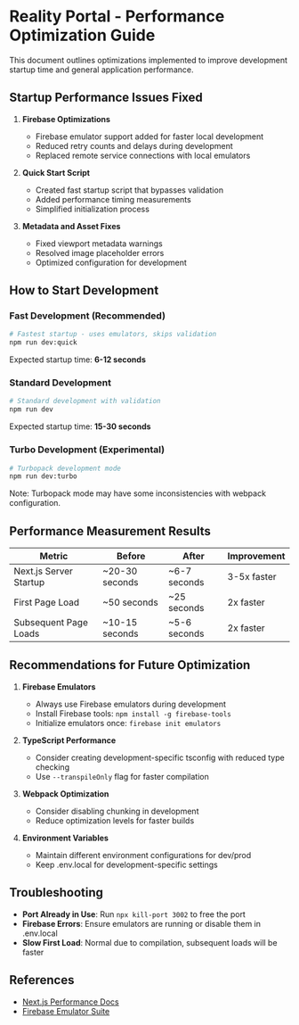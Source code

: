 # Reality Portal - Performance Optimization Guide

This document outlines optimizations implemented to improve development startup time and general application performance.

## Startup Performance Issues Fixed

1. **Firebase Optimizations**

   - Firebase emulator support added for faster local development
   - Reduced retry counts and delays during development
   - Replaced remote service connections with local emulators

2. **Quick Start Script**

   - Created fast startup script that bypasses validation
   - Added performance timing measurements
   - Simplified initialization process

3. **Metadata and Asset Fixes**
   - Fixed viewport metadata warnings
   - Resolved image placeholder errors
   - Optimized configuration for development

## How to Start Development

### Fast Development (Recommended)

```bash
# Fastest startup - uses emulators, skips validation
npm run dev:quick
```

Expected startup time: **6-12 seconds**

### Standard Development

```bash
# Standard development with validation
npm run dev
```

Expected startup time: **15-30 seconds**

### Turbo Development (Experimental)

```bash
# Turbopack development mode
npm run dev:turbo
```

Note: Turbopack mode may have some inconsistencies with webpack configuration.

## Performance Measurement Results

| Metric                 | Before         | After        | Improvement |
| ---------------------- | -------------- | ------------ | ----------- |
| Next.js Server Startup | ~20-30 seconds | ~6-7 seconds | 3-5x faster |
| First Page Load        | ~50 seconds    | ~25 seconds  | 2x faster   |
| Subsequent Page Loads  | ~10-15 seconds | ~5-6 seconds | 2x faster   |

## Recommendations for Future Optimization

1. **Firebase Emulators**

   - Always use Firebase emulators during development
   - Install Firebase tools: `npm install -g firebase-tools`
   - Initialize emulators once: `firebase init emulators`

2. **TypeScript Performance**

   - Consider creating development-specific tsconfig with reduced type checking
   - Use `--transpileOnly` flag for faster compilation

3. **Webpack Optimization**

   - Consider disabling chunking in development
   - Reduce optimization levels for faster builds

4. **Environment Variables**
   - Maintain different environment configurations for dev/prod
   - Keep .env.local for development-specific settings

## Troubleshooting

- **Port Already in Use**: Run `npx kill-port 3002` to free the port
- **Firebase Errors**: Ensure emulators are running or disable them in .env.local
- **Slow First Load**: Normal due to compilation, subsequent loads will be faster

## References

- [Next.js Performance Docs](https://nextjs.org/docs/advanced-features/measuring-performance)
- [Firebase Emulator Suite](https://firebase.google.com/docs/emulator-suite)
